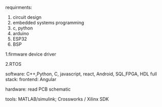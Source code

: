 requirments:
1. circuit design
2. embedded systems programming
3. c, python
4. arduino
5. ESP32
6. BSP


1.firmware device driver 

2.RTOS

software:  C++,Python, C, javascript, react, Android, SQL,FPGA, HDL
          full stack: frontend: Angular 

hardware: read PCB schematic

tools: MATLAB/simulink; Crossworks / Xilinx SDK
